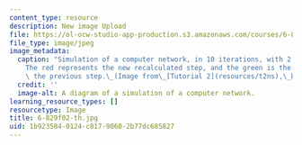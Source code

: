 ```yaml
---
content_type: resource
description: New image Upload
file: https://ol-ocw-studio-app-production.s3.amazonaws.com/courses/6-829-computer-networks-fall-2002/1b9235840124c81790602b77dc685827_6-829f02-th.jpg
file_type: image/jpeg
image_metadata:
  caption: "Simulation of a computer network, in 10 iterations, with 2.0 ms steps.\_\
    The red represents the new recalculated step, and the green is the trace from\
    \ the previous step.\_(Image from\_[Tutorial 2](resources/t2ns),\_by Hari Balakrishnan.)"
  credit: ''
  image-alt: A diagram of a simulation of a computer network.
learning_resource_types: []
resourcetype: Image
title: 6-829f02-th.jpg
uid: 1b923584-0124-c817-9060-2b77dc685827
---
```

